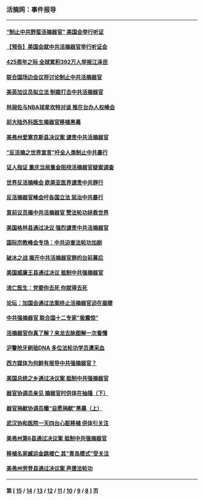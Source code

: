 ### 活摘网：事件报导
---
#### [“制止中共野蛮活摘器官” 美国会举行听证](../../pages/nf5877/n13735831.md?06070430) 
#### [【预告】美国会就中共活摘器官举行听证会](../../pages/nf5877/n13732843.md?06070430) 
#### [425周年之际 全球累积392万人举报江泽民](../../pages/nf5877/n13719232.md?06070430) 
#### [联合国场边会议将讨论制止中共活摘器官](../../pages/nf5877/n13656361.md?06070430) 
#### [美英加议员拟立法 制裁打击中共活摘器官](../../pages/nf5877/n13430251.md?06070430) 
#### [林昶佐与NBA球星坎特对谈 推在台办人权峰会](../../pages/nf5877/n13414467.md?06070430) 
#### [前大陆外科医生揭器官移植黑幕](../../pages/nf5877/n13401416.md?06070430) 
#### [美弗州爱塞克斯县决议案 谴责中共活摘器官](../../pages/nf5877/n13320919.md?06070430) 
#### [“反活摘之世界宣言”吁全人类制止中共暴行](../../pages/nf5877/n13259730.md?06070430) 
#### [证人指证 重庆当局重金阻挠活摘器官疑案调查](../../pages/nf5877/n13259127.md?06070430) 
#### [世界反活摘峰会 欧美亚医界谴责中共罪行](../../pages/nf5877/n13253550.md?06070430) 
#### [反活摘器官峰会吁各国立法 惩治中共暴行](../../pages/nf5877/n13245052.md?06070430) 
#### [意前议员揭中共活摘器官 赞法轮功拯救世界](../../pages/nf5877/n13203445.md?06070430) 
#### [美国格林县通过决议 强烈谴责中共活摘器官](../../pages/nf5877/n13119367.md?06070430) 
#### [国际宗教峰会专场：中共迫害法轮功加剧](../../pages/nf5877/n13088279.md?06070430) 
#### [破冰之战 揭开中共活摘器官罪的台前幕后](../../pages/nf5877/n13082457.md?06070430) 
#### [美国威廉王县通过决议 抵制中共强摘器官](../../pages/nf5877/n13056521.md?06070430) 
#### [流亡医生：党要你去死 你就得去死](../../pages/nf5877/n13052835.md?06070430) 
#### [论坛：加国会通过法案终止活摘器官迫在眉睫](../../pages/nf5877/n13029839.md?06070430) 
#### [中共强摘器官 联合国十二专家“极震惊”](../../pages/nf5877/n13024313.md?06070430) 
#### [活摘器官你真了解？来龙去脉图解一次看懂](../../pages/nf5877/n13013820.md?06070430) 
#### [沪警抢牙刷验DNA 多位法轮功学员遭采血](../../pages/nf5877/n12969218.md?06070430) 
#### [西方媒体为何鲜有报导中共强摘器官？](../../pages/nf5877/n12932034.md?06070430) 
#### [美国总统之乡通过决议案 抵制中共强摘器官](../../pages/nf5877/n12908242.md?06070430) 
#### [器官协调员亲见 摘器官时供体在抽搐（下）](../../pages/nf5877/n12898622.md?06070430) 
#### [器官捐献协调员曝“自愿捐献”黑幕（上）](../../pages/nf5877/n12878830.md?06070430) 
#### [武汉协和医院一天四台心脏移植 供体引关注](../../pages/nf5877/n12863175.md?06070430) 
#### [美弗州第6县通过决议案 抵制中共强摘器官](../../pages/nf5877/n12805218.md?06070430) 
#### [移植名家臧运金跳楼亡 其“青岛模式”受关注](../../pages/nf5877/n12803746.md?06070430) 
#### [美弗州劳登县通过决议案 声援法轮功](../../pages/nf5877/n12785715.md?06070430) 

---
#### 第 [ [15](./15.md?06070430) / [14](./14.md?06070430) / [13](./13.md?06070430) / [12](./12.md?06070430) / [11](./11.md?06070430) / [10](./10.md?06070430) / [9](./9.md?06070430) / [8](./8.md?06070430) ] 页

